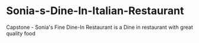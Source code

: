 # Sonia-s-Dine-In-Italian-Restaurant
Capstone - Sonia's Fine Dine-In Restaurant is a Dine in restaurant with great quality food
